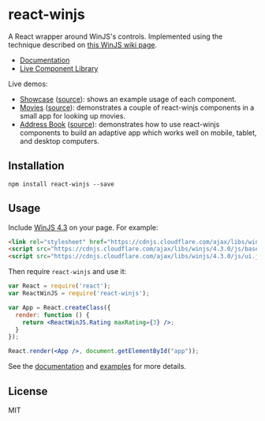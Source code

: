 # react-winjs

A React wrapper around WinJS's controls. Implemented using the technique described on [this WinJS wiki page](https://github.com/winjs/winjs/wiki/Using-WinJS-with-React).

  - [Documentation](https://github.com/winjs/react-winjs/wiki/Documentation)
  - [Live Component Library](https://brand.ai/styleguide/WinJS)

Live demos:
  - [Showcase](http://winjs.github.io/react-winjs/examples/showcase/index.html) ([source](https://github.com/winjs/react-winjs/tree/master/examples/showcase)): shows an example usage of each component.
  - [Movies](http://winjs.github.io/react-winjs/examples/movies/index.html) ([source](https://github.com/winjs/react-winjs/tree/master/examples/movies)): demonstrates a couple of react-winjs components in a small app for looking up movies.
  - [Address Book](http://winjs.github.io/react-winjs/examples/address-book/index.html) ([source](https://github.com/winjs/react-winjs/tree/master/examples/address-book)): demonstrates how to use react-winjs components to build an adaptive app which works well on mobile, tablet, and desktop computers.

## Installation

```
npm install react-winjs --save
```

## Usage

Include [WinJS 4.3](http://try.buildwinjs.com/#get) on your page. For example:

```html
<link rel="stylesheet" href="https://cdnjs.cloudflare.com/ajax/libs/winjs/4.3.0/css/ui-dark.css" />
<script src="https://cdnjs.cloudflare.com/ajax/libs/winjs/4.3.0/js/base.js"></script>
<script src="https://cdnjs.cloudflare.com/ajax/libs/winjs/4.3.0/js/ui.js"></script>
```

Then require `react-winjs` and use it:

```jsx
var React = require('react');
var ReactWinJS = require('react-winjs');

var App = React.createClass({
  render: function () {
    return <ReactWinJS.Rating maxRating={3} />;
  }
});

React.render(<App />, document.getElementById("app"));
```

See the [documentation](https://github.com/winjs/react-winjs/wiki/Documentation) and [examples](https://github.com/winjs/react-winjs/tree/master/examples) for more details.

## License

MIT
